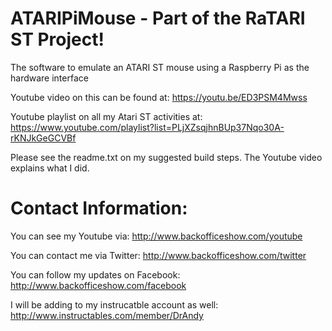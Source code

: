 # ATARIPiMouse - Part of the RaTARI ST Project!
The software to emulate an ATARI ST mouse using a Raspberry Pi as the hardware interface

Youtube video on this can be found at: https://youtu.be/ED3PSM4Mwss

Youtube playlist on all my Atari ST activities at: https://www.youtube.com/playlist?list=PLjXZsqjhnBUp37Nqo30A-rKNJkGeGCVBf

Please see the readme.txt on my suggested build steps. The Youtube video explains what I did.


# Contact Information:

You can see my Youtube via: http://www.backofficeshow.com/youtube

You can contact me via Twitter: http://www.backofficeshow.com/twitter

You can follow my updates on Facebook: http://www.backofficeshow.com/facebook

I will be adding to my instrucatble account as well: http://www.instructables.com/member/DrAndy
